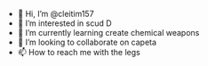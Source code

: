 - 👋 Hi, I’m @cleitim157
- 👀 I’m interested in scud D
- 🌱 I’m currently learning create chemical weapons
- 💞️ I’m looking to collaborate on capeta
- 📫 How to reach me with the legs

<!---
cleitim157/cleitim157 is a ✨ special ✨ repository because its `README.md` (this file) appears on your GitHub profile.
You can click the Preview link to take a look at your changes.
--->
